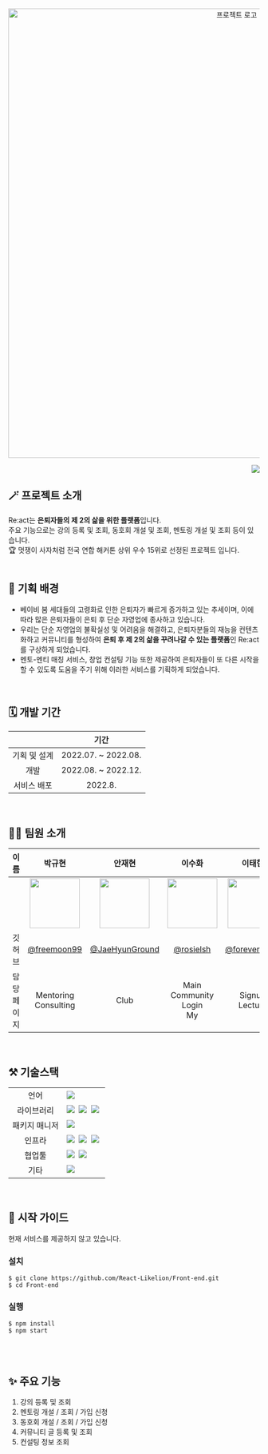 <p align="center">
  <br>
  <img src="https://user-images.githubusercontent.com/72565083/231432709-8cd72098-3085-4cde-a9bb-0522cb35ad87.png" alt='프로젝트 로고' width='900px'>
  <br>
  <p align='right'>
    <a href="https://hits.seeyoufarm.com"><img src="https://hits.seeyoufarm.com/api/count/incr/badge.svg?url=https%3A%2F%2Fgithub.com%2FReact-Likelion/Front-end&count_bg=%2379C83D&title_bg=%23555555&icon=&icon_color=%23E7E7E7&title=hits&edge_flat=false"/></a>
  </p>
</p>

## 🪄 프로젝트 소개

<div align="left">
  <div>Re:act는 <b>은퇴자들의 제 2의 삶을 위한 플랫폼</b>입니다. </div>
  <div>주요 기능으로는 강의 등록 및 조회, 동호회 개설 및 조회, 멘토링 개설 및 조회 등이 있습니다.</div>
  <div>🏆 멋쟁이 사자처럼 전국 연합 해커톤 상위 우수 15위로 선정된 프로젝트 입니다.</div>
</div>

<br/>

## 🤔 기획 배경

* 베이비 붐 세대들의 고령화로 인한 은퇴자가 빠르게 증가하고 있는 추세이며, 이에 따라 많은 은퇴자들이 은퇴 후 단순 자영업에 종사하고 있습니다.
* 우리는 단순 자영업의 불확실성 및 어려움을 해결하고, 은퇴자분들의 재능을 컨텐츠화하고 커뮤니티를 형성하여 **은퇴 후 제 2의 삶을 꾸려나갈 수 있는 플랫폼**인 Re:act를 구상하게 되었습니다.
* 멘토-멘티 매칭 서비스, 창업 컨설팅 기능 또한 제공하여 은퇴자들이 또 다른 시작을 할 수 있도록 도움을 주기 위해 이러한 서비스를 기획하게 되었습니다.


<!-- ## 🪄 배포 주소 --> 
<!-- 배포 주소 작성 -->

<br>

## 🗓️ 개발 기간

||기간|
|:---:|:---:|
|기획 및 설계|2022.07. ~ 2022.08.|
|개발|2022.08. ~ 2022.12.|
|서비스 배포|2022.8.|

<br>

## 🧑‍💻 팀원 소개

| 이름 | 박규현 | 안재현 | 이수화 | 이태헌 
| :------------: | :------------: | :-----------: |  :------------: | :-----------: |  
|  | <img src="https://user-images.githubusercontent.com/72565083/231422017-b00c5eb1-88e6-44dd-b7c3-3aa92fe88853.png" width="100"/> | <img src="https://user-images.githubusercontent.com/72565083/231421315-b32e29ce-563f-4ae2-8b72-c43fc46ddba4.png" width="100"/> | <img src="https://user-images.githubusercontent.com/72565083/231422474-05871351-997f-4c23-be81-de8d53864a79.png" width="100"/> |<img src="https://user-images.githubusercontent.com/72565083/231422717-02b38f87-505f-4aec-9597-39f8bc5523f3.png" width="100"/> |
| 깃허브 | [@freemoon99](https://github.com/freemoon99) | [@JaeHyunGround](https://github.com/JaeHyunGround) | [@rosielsh](https://github.com/rosielsh)|[@forever2969](https://github.com/forever2969)|
| 담당 페이지 | Mentoring<br/>Consulting | Club | Main<br/>Community<br/>Login<br/>My | Signup<br/>Lecture |

<br>

## ⚒️ 기술스택

<table>
<tr>
 <td align="center">언어</td>
 <td>
  <img src="https://img.shields.io/badge/JavaScript-F7DF1E?style=for-the-badge&logo=JavaScript&logoColor=ffffff"/>
 </td>
</tr>
<tr>
 <td align="center">라이브러리</td>
 <td>
  <img src="https://img.shields.io/badge/React-61DAFB?style=for-the-badge&logo=React&logoColor=ffffff"/>&nbsp  
  <img src="https://img.shields.io/badge/ckeditor4-0287D0?style=for-the-badge&logo=ckeditor4&logoColor=ffffff"/>&nbsp
  <img src="https://img.shields.io/badge/bootstrap-7952B3?style=for-the-badge&logo=bootstrap&logoColor=ffffff"/>&nbsp
</tr>
<tr>
 <td align="center">패키지 매니저</td>
 <td>
    <img src="https://img.shields.io/badge/npm-CB3837?style=for-the-badge&logo=npm&logoColor=white">&nbsp 
  </td>
</tr>
<tr>
 <td align="center">인프라</td>
 <td>
  <img src="https://img.shields.io/badge/amazonaws-232F3E?style=for-the-badge&logo=amazonaws&logoColor=ffffff"/>&nbsp
  <img src="https://img.shields.io/badge/amazons3-569A31?style=for-the-badge&logo=amazons3&logoColor=ffffff"/>&nbsp
  <img src="https://img.shields.io/badge/Firebase-FFCA28?style=for-the-badge&logo=Firebase&logoColor=ffffff"/>&nbsp
</tr>
<tr>
 <td align="center">협업툴</td>
 <td>
    <img src="https://img.shields.io/badge/Git-F05032?style=for-the-badge&logo=Git&logoColor=white"/>&nbsp 
    <img src="https://img.shields.io/badge/GitHub-181717?style=for-the-badge&logo=GitHub&logoColor=white"/>&nbsp 
    
 </td>
</tr>
<tr>
 <td align="center">기타</td>
 <td>
    <img src="https://img.shields.io/badge/Figma-F24E1E?style=for-the-badge&logo=Figma&logoColor=white"/>&nbsp 
 </td>
</tr>
</table>

<br/>

## 🏃 시작 가이드

<!-- ### 요구 사항
누군가 clone해서 실행하려고 할 때 필요한 요구사항 및 버전 기재 
1. Node.js
2. Npm 
<br> -->

현재 서비스를 제공하지 않고 있습니다. 

### 설치
```
$ git clone https://github.com/React-Likelion/Front-end.git
$ cd Front-end
```

### 실행
```
$ npm install
$ npm start 
```

<br/>

<!-- ## 📖 화면 구성

### 1. 메인 페이지

### 2. 강의 페이지

### 3. 멘토링 페이지

### 4. 동호회 페이지

### 5. 커뮤니티 페이지 -->

<br/>

## ✨ 주요 기능

1. 강의 등록 및 조회
2. 멘토링 개설 / 조회 / 가입 신청
3. 동호회 개설 / 조회 / 가입 신청
4. 커뮤니티 글 등록 및 조회
5. 컨설팅 정보 조회

<br/>


